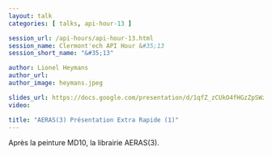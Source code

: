 ```yaml
---
layout: talk
categories: [ talks, api-hour-13 ]

session_url: /api-hours/api-hour-13.html
session_name: Clermont'ech API Hour &#35;13
session_short_name: "&#35;13"

author: Lionel Heymans
author_url:
author_image: heymans.jpeg

slides_url: https://docs.google.com/presentation/d/1qfZ_zCUkO4fHGzZpSWz_Lc-L853OcNYlLcVdABG9kX4/edit?pli=1
video:

title: "AERAS(3) Présentation Extra Rapide (1)"
---
```


Après la peinture MD10, la librairie AERAS(3).
